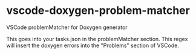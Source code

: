 # vscode-doxygen-problem-matcher
VSCode problemMatcher for Doxygen generator

This goes into your tasks.json in the problemMatcher section. This regex will insert the doxygen errors into the "Problems" section of VSCode.

